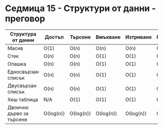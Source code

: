 # Седмица 15 - Структури от данни - преговор

|Структура от данни| Достъп|Търсене|Вмъкване|Изтриване| Памет|
|------------------|-------|-------|--------|---------|------|	
|Масив|	O(1)	|O(n)	|O(n)	|O(n)	|O(n)|
|Стек	|O(n)	|O(n)	|O(1)	|O(1)	|O(n)|
|Опашка|  O(n)	|O(n)	|O(1)	|O(1)	|O(n)|
|Едносвързан списък	|O(n)	|O(n)	|O(1)	|O(1)	|O(n)|
|Двусвързан списък	|O(n)	|O(n)	|O(1)	|O(1)	|O(n)|
|Хеш таблица|	N/A	|O(1)|O(1)	|O(1)	|O(n)|
|Двоично дърво за търсене|	O(log(n))	|O(log(n))	|O(log(n))	|O(log(n))	|O(n)|
